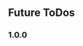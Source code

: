 ## Future ToDos


### 1.0.0

<!-- TODO [future]: in top right header of grape_id page, have a button to save the day and it can export somewhere or better yet, Have it become a widget on their os... somehting... -->
<!-- * like an addToHomeScreen fucntion -->

<!-- ?[FUTURE] a customizavle widget for their homescreen that displays their current days agenda or displays urge to go mke ojne for today if they havent yet -->

<!-- *
* encourage users to save the ones they like as photos on their phone...
*    https://docs.expo.dev/tutorial/screenshot/ -->
<!--? [FUTURE] may consider using blobl storage as thuiis starts to get bigger but not yet -->


 <!-- TODO add option to delete a grape from the global feed if its their own? -->

 <!-- TODO remove all dependencies and imports for rapi-ui stufff.. replace with native -->
